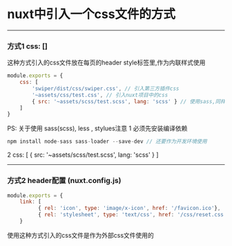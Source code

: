 # nuxt中引入一个css文件的方式
***

### 方式1 css: []
这种方式引入的css文件放在每页的header style标签里,作为内联样式使用

```js
module.exports = {
    css: [
        'swiper/dist/css/swiper.css', // 引入第三方插件css
        '~assets/css/test.css', // 引入nuxt项目中的css
        { src: '~assets/scss/test.scss', lang: 'scss' } // 使用sass,同样可以使用less stylus
    ]
}
```
PS: 关于使用 sass(scss), less , stylues注意
1 必须先安装编译依赖
```js
npm install node-sass sass-loader --save-dev // 还要作为开发环境使用
```
2 css: [
    { src: '~assets/scss/test.scss', lang: 'scss' }
  ]
  
***  

### 方式2 header配置 (nuxt.config.js)
```js
module.exports = {
    link: [
          { rel: 'icon', type: 'image/x-icon', href: '/favicon.ico'},
          { rel: 'stylesheet', type: 'text/css', href: '/css/reset.css' }
    }
```
使用这种方式引入的css文件是作为外部css文件使用的